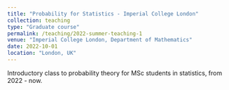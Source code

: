 ```yaml
---
title: "Probability for Statistics - Imperial College London"
collection: teaching
type: "Graduate course"
permalink: /teaching/2022-summer-teaching-1
venue: "Imperial College London, Department of Mathematics"
date: 2022-10-01
location: "London, UK"
---
```


Introductory class to probability theory for MSc students in statistics, from 2022 - now.
